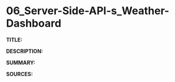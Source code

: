# 06_Server-Side-API-s_Weather-Dashboard

<b>TITLE:</b>

<b>DESCRIPTION:</b>

<b>SUMMARY:</b>

<b>SOURCES:</b>